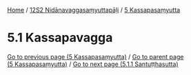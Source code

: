 
[Home](/) / [12S2 Nidānavaggasaṃyuttapāḷi](../../12S2.md) / [5 Kassapasaṃyutta](../5.md)

# 5.1 Kassapavagga


[Go to previous page (5 Kassapasaṃyutta)](../5.md) / [Go to parent page (5 Kassapasaṃyutta)](../5.md) / [Go to next page (5.1.1 Santuṭṭhasutta)](5.1/5.1.1.md)


